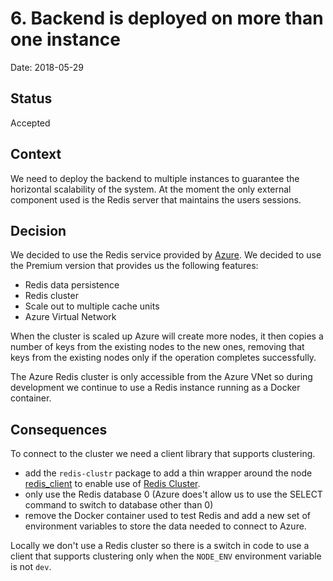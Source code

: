 # 6. Backend is deployed on more than one instance

Date: 2018-05-29

## Status

Accepted

## Context

We need to deploy the backend to multiple instances to guarantee the horizontal scalability of the system.
At the moment the only external component used is the Redis server that maintains the users sessions. 

## Decision

We decided to use the Redis service provided by [Azure](https://azure.microsoft.com/en-us/services/cache).
We decided to use the Premium version that provides us the following features:

* Redis data persistence
* Redis cluster
* Scale out to multiple cache units
* Azure Virtual Network

When the cluster is scaled up Azure will create more nodes, it then copies a number of keys from the
existing nodes to the new ones, removing that keys from the existing nodes only if the operation completes successfully.

The Azure Redis cluster is only accessible from the Azure VNet so during development we continue to use a Redis instance
running as a Docker container.

## Consequences

To connect to the cluster we need a client library that supports clustering.

* add the `redis-clustr` package to add a thin wrapper around the node
[redis_client](https://github.com/mranney/node_redis) to enable use of
[Redis Cluster](http://redis.io/topics/cluster-spec).
* only use the Redis database 0 (Azure does't allow us to use the SELECT command to switch to database other than 0) 
* remove the Docker container used to test Redis and add a new set of environment variables to store the data needed
to connect to Azure.

Locally we don't use a Redis cluster so there is a switch in code to use a client that supports clustering only when the
`NODE_ENV` environment variable is not `dev`.
